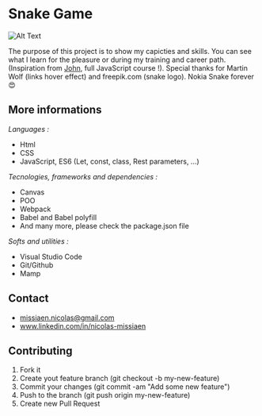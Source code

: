 # Snake Game

![Alt Text](https://media.giphy.com/media/3eUOGPTuZPXybH37Kh/giphy.gif)

The purpose of this project is to show my capicties and skills. You can see what I learn for the pleasure or during my training and career path. (Inspiration from [John](https://apprendre-a-coder.com/), full JavaScript course !). Special thanks for Martin Wolf (links hover effect) and freepik.com (snake logo). Nokia Snake forever :heart_eyes:

## More informations

*Languages :*
- Html
- CSS
- JavaScript, ES6 (Let, const, class, Rest parameters, ...)

*Tecnologies, frameworks and dependencies :*
- Canvas
- POO
- Webpack
- Babel and Babel polyfill
- And many more, please check the package.json file

*Softs and utilities :*
- Visual Studio Code
- Git/Github
- Mamp

## Contact
- missiaen.nicolas@gmail.com
- www.linkedin.com/in/nicolas-missiaen

## Contributing
1. Fork it
2. Create yout feature branch (git checkout -b my-new-feature)
3. Commit your changes (git commit -am "Add some new feature")
4. Push to the branch (git push origin my-new-feature)
5. Create new Pull Request
